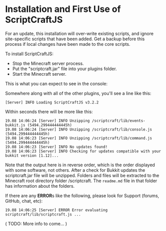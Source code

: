 # Installation and First Use of ScriptCraftJS

For an update, this installation will over-write existing scripts, and ignore site-specific scripts that have been added. Get a backup before this process if local changes have been made to the core scripts.

To install ScriptCraftJS:

- Stop the Minecraft server process.
- Put the "scriptcraft.jar" file into your plugins folder.
- Start the Minecraft server.

This is what you can expect to see in the console:

Somewhere along with all of the other plugins, you'll see a line like this:

    [Server] INFO Loading ScriptCraftJS v3.2.2

Within seconds there will be more like this:

    19.08 14:06:24 [Server] INFO Unzipping /scriptcraft/lib/events-bukkit.js (5494.299444444445h)
    19.08 14:06:24 [Server] INFO Unzipping /scriptcraft/lib/console.js (5494.299444444445h)
    19.08 14:06:23 [Server] INFO Unzipping /scriptcraft/lib/command.js (5494.299444444445h)
    19.08 14:06:23 [Server] INFO No updates found!
    19.08 14:06:23 [Server] INFO Checking for updates compatible with your bukkit version [1.12]...

Note that the output here is in reverse order, which is the order displayed with some software, not others. After a check for Bukkit updates the scriptcraft.jar file will be unzipped. Folders and files will be extracted to the Minecraft root directory folder /scriptcraft. The `readme.md` file in that folder has information about the folders.

If there are any **ERROR**s like the following, please look for Support (forums, GitHub, chat, etc):

    19.08 14:06:25 [Server] ERROR Error evaluating scriptcraft/lib/scriptcraft.js ...

( TODO: More info to come... )